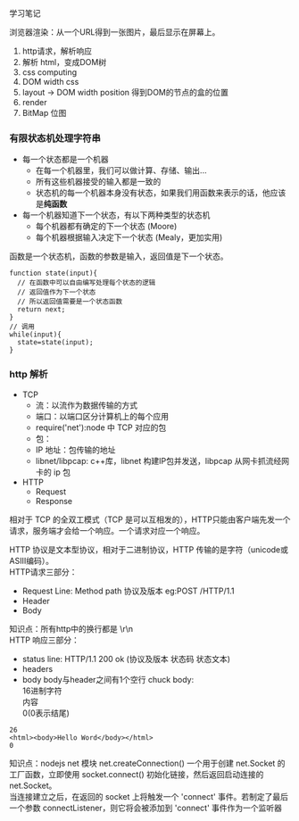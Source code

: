 学习笔记

浏览器渲染：从一个URL得到一张图片，最后显示在屏幕上。   
1. http请求，解析响应
2. 解析 html，变成DOM树
3. css computing
4. DOM width css
5. layout -> DOM width position 得到DOM的节点的盒的位置
6. render
7. BitMap  位图

### 有限状态机处理字符串 
* 每一个状态都是一个机器
  * 在每一个机器里，我们可以做计算、存储、输出...
  * 所有这些机器接受的输入都是一致的
  * 状态机的每一个机器本身没有状态，如果我们用函数来表示的话，他应该是**纯函数**
* 每一个机器知道下一个状态，有以下两种类型的状态机
  * 每个机器都有确定的下一个状态  (Moore)
  * 每个机器根据输入决定下一个状态  (Mealy，更加实用)

函数是一个状态机，函数的参数是输入，返回值是下一个状态。
```
function state(input){
  // 在函数中可以自由编写处理每个状态的逻辑
  // 返回值作为下一个状态
  // 所以返回值需要是一个状态函数
  return next;  
}
// 调用
while(input){
  state=state(input);
}
```

### http 解析
* TCP
  * 流：以流作为数据传输的方式
  * 端口：以端口区分计算机上的每个应用
  * require('net'):node 中 TCP 对应的包
  * 包：
  * IP 地址：包传输的地址
  * libnet/libpcap: c++库，libnet 构建IP包并发送，libpcap 从网卡抓流经网卡的 ip 包
* HTTP
  * Request
  * Response

相对于 TCP 的全双工模式（TCP 是可以互相发的），HTTP只能由客户端先发一个请求，服务端才会给一个响应。一个请求对应一个响应。    

HTTP 协议是文本型协议，相对于二进制协议，HTTP 传输的是字符（unicode或ASIII编码）。    
HTTP请求三部分：    
* Request Line: Method path 协议及版本 eg:POST /HTTP/1.1
* Header
* Body

知识点：所有http中的换行都是 \r\n   
HTTP 响应三部分：
* status line: HTTP/1.1 200 ok (协议及版本 状态码 状态文本)
* headers
* body body与header之间有1个空行
chuck body:   
16进制字符    
内容    
0(0表示结尾)    
```
26
<html><body>Hello Word</body></html>
0
```

知识点：nodejs net 模块 net.createConnection()
一个用于创建 net.Socket 的工厂函数，立即使用 socket.connect() 初始化链接，然后返回启动连接的 net.Socket。   
当连接建立之后，在返回的 socket 上将触发一个 'connect' 事件。若制定了最后一个参数 connectListener，则它将会被添加到 'connect' 事件作为一个监听器   


